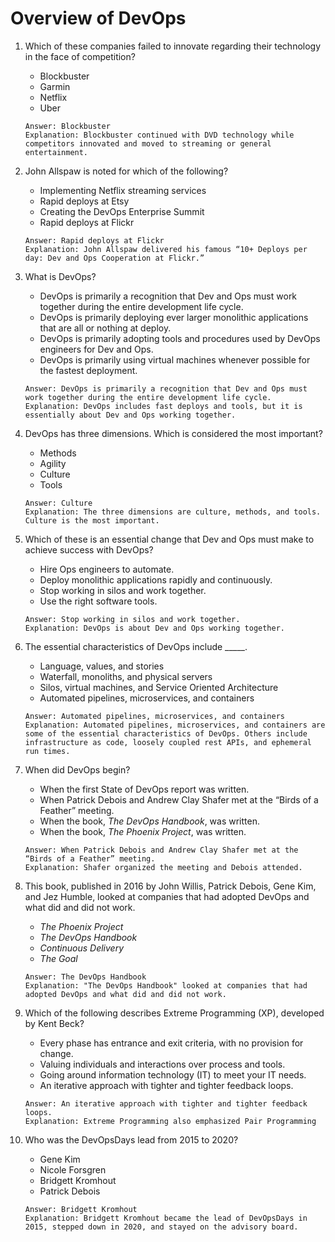 # Overview of DevOps

1. Which of these companies failed to innovate regarding their technology in the face of competition?
    - Blockbuster
    - Garmin
    - Netflix
    - Uber
    ```
    Answer: Blockbuster
    Explanation: Blockbuster continued with DVD technology while competitors innovated and moved to streaming or general entertainment.
    ```

2. John Allspaw is noted for which of the following?
    - Implementing Netflix streaming services
    - Rapid deploys at Etsy
    - Creating the DevOps Enterprise Summit
    - Rapid deploys at Flickr
    ```
    Answer: Rapid deploys at Flickr
    Explanation: John Allspaw delivered his famous “10+ Deploys per day: Dev and Ops Cooperation at Flickr.”
    ```
    
3. What is DevOps?
    - DevOps is primarily a recognition that Dev and Ops must work together during the entire development life cycle.
    - DevOps is primarily deploying ever larger monolithic applications that are all or nothing at deploy.
    - DevOps is primarily adopting tools and procedures used by DevOps engineers for Dev and Ops.
    - DevOps is primarily using virtual machines whenever possible for the fastest deployment.
    ```
    Answer: DevOps is primarily a recognition that Dev and Ops must work together during the entire development life cycle.
    Explanation: DevOps includes fast deploys and tools, but it is essentially about Dev and Ops working together.
    ```
    
4. DevOps has three dimensions. Which is considered the most important?
    - Methods
    - Agility
    - Culture
    - Tools
    ```
    Answer: Culture
    Explanation: The three dimensions are culture, methods, and tools. Culture is the most important. 
    ```
    
5. Which of these is an essential change that Dev and Ops must make to achieve success with DevOps?
    - Hire Ops engineers to automate.
    - Deploy monolithic applications rapidly and continuously.
    - Stop working in silos and work together.
    - Use the right software tools.
    ```
    Answer: Stop working in silos and work together.
    Explanation: DevOps is about Dev and Ops working together.
    ```
    
6. The essential characteristics of DevOps include _____.
    - Language, values, and stories
    - Waterfall, monoliths, and physical servers
    - Silos, virtual machines, and Service Oriented Architecture
    - Automated pipelines, microservices, and containers
    ```
    Answer: Automated pipelines, microservices, and containers
    Explanation: Automated pipelines, microservices, and containers are some of the essential characteristics of DevOps. Others include infrastructure as code, loosely coupled rest APIs, and ephemeral run times.
    ```
    
7. When did DevOps begin?
    - When the first State of DevOps report was written.
    - When Patrick Debois and Andrew Clay Shafer met at the “Birds of a Feather” meeting.
    - When the book, _The DevOps Handbook_, was written.
    - When the book, _The Phoenix Project_, was written.
    ```
    Answer: When Patrick Debois and Andrew Clay Shafer met at the “Birds of a Feather” meeting.
    Explanation: Shafer organized the meeting and Debois attended.
    ```
    
8. This book, published in 2016 by John Willis, Patrick Debois, Gene Kim, and Jez Humble, looked at companies that had adopted DevOps and what did and did not work.
    - _The Phoenix Project_
    - _The DevOps Handbook_
    - _Continuous Delivery_
    - _The Goal_
    ```
    Answer: The DevOps Handbook
    Explanation: "The DevOps Handbook" looked at companies that had adopted DevOps and what did and did not work.
    ```
    
9. Which of the following describes Extreme Programming (XP), developed by Kent Beck?
    - Every phase has entrance and exit criteria, with no provision for change.
    - Valuing individuals and interactions over process and tools.
    - Going around information technology (IT) to meet your IT needs.
    - An iterative approach with tighter and tighter feedback loops.
    ```
    Answer: An iterative approach with tighter and tighter feedback loops.
    Explanation: Extreme Programming also emphasized Pair Programming
    ```
    
10. Who was the DevOpsDays lead from 2015 to 2020?
    - Gene Kim
    - Nicole Forsgren
    - Bridgett Kromhout
    - Patrick Debois
    ```
    Answer: Bridgett Kromhout
    Explanation: Bridgett Kromhout became the lead of DevOpsDays in 2015, stepped down in 2020, and stayed on the advisory board.
    ```
